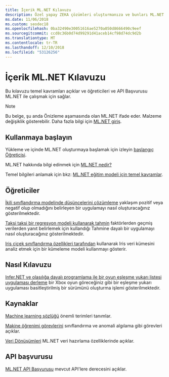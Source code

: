 ```yaml
---
title: İçerik ML.NET Kılavuzu
description: Özel yapay ZEKA çözümleri oluşturmanıza ve bunları ML.NET kullanarak .NET uygulamalarınızla tümleştirin öğrenin.
ms.date: 11/06/2018
ms.custom: seodec18
ms.openlocfilehash: 0ba32490e30051616ae5270a050d8666490c9eef
ms.sourcegitcommit: ccd8c36b0d74d99291d41aceb14cf98d74dc9d2b
ms.translationtype: MT
ms.contentlocale: tr-TR
ms.lasthandoff: 12/10/2018
ms.locfileid: "53126256"
---
```

# <a name="mlnet-content-guide"></a>İçerik ML.NET Kılavuzu

Bu kılavuzu temel kavramları açıklar ve öğreticileri ve API Başvurusu ML.NET ile çalışmak için sağlar.

> [!NOTE]
> Bu belge, şu anda Önizleme aşamasında olan ML.NET ifade eder. Malzeme değişiklik gösterebilir. Daha fazla bilgi için [ML.NET giriş](https://www.microsoft.com/net/learn/apps/machine-learning-and-ai/ml-dotnet).

## <a name="get-started"></a>Kullanmaya başlayın

Yükleme ve içinde ML.NET oluşturmaya başlamak için izleyin [başlangıç Öğreticisi](https://www.microsoft.com/net/learn/machinelearning-ai/ml-dotnet-get-started-tutorial).

ML.NET hakkında bilgi edinmek için [ML.NET nedir?](what-is-mldotnet.md)

Temel bilgileri anlamak için bkz: [ML.NET eğitim modeli için temel kavramlar](basic-concepts-model-training-in-mldotnet.md).

## <a name="tutorials"></a>Öğreticiler

[İkili sınıflandırma modelinde düşüncelerini çözümleme](tutorials/sentiment-analysis.md) yaklaşım pozitif veya negatif olup olmadığını belirleyen bir uygulamayı nasıl oluşturacağınız gösterilmektedir.

[Taksi taksi bir regresyon modeli kullanarak tahmin](tutorials/taxi-fare.md) faktörlerden geçmiş verilerden yanıt belirlemek için kullandığı Tahmine dayalı bir uygulamayı nasıl oluşturacağınız gösterilmektedir.

[Iris çiçek sınıflandırma özellikleri tarafından](tutorials/iris-clustering.md) kullanarak Iris veri kümesini analiz etmek için bir kümeleme modeli kullanmayı gösterir. 

## <a name="how-to-guide"></a>Nasıl Kılavuzu

[Infer.NET ve olasılığa dayalı programlama ile bir oyun eşleşme yukarı listesi uygulaması derleme](how-to-guides/matchup-app-infer-net.md) bir Xbox oyun göreceğiniz gibi bir eşleşme yukarı uygulaması basitleştirilmiş bir sürümünü oluşturma işlemi gösterilmektedir.

## <a name="resources"></a>Kaynaklar

[Machine learning sözlüğü](resources/glossary.md) önemli terimleri tanımlar.

[Makine öğrenimi görevlerini](resources/tasks.md) sınıflandırma ve anomali algılama gibi görevleri açıklar. 

[Veri Dönüşümleri](resources/transforms.md) ML.NET veri hazırlama özelliklerinde açıklar.


## <a name="api-reference"></a>API başvurusu

[ML.NET API Başvurusu](https://docs.microsoft.com/dotnet/api/?view=ml-dotnet) mevcut API'lere derecesini açıklar.
